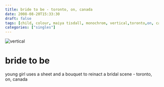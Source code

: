 ```yaml
---
title: bride to be - toronto, on, canada
date: 2008-08-20T15:33:30
draft: false
tags: [child, colour, maiya tisdall, monochrom, vertical,toronto,on, canada]
categories: ["singles"]
---
```

![vertical](/p/sbr-20080820-2920080836.jpg)
<!--more-->
# bride to be
young girl uses a sheet and a bouquet to reinact a bridal scene - toronto, on, canada
